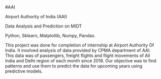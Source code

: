 #AAI

Airport Authority of India (AAI)

Data Analysis and Prediction on MIDT

Python, Sklearn, Matplotlib, Numpy, Pandas.

This project was done for completion of internship at Airport Authority Of India. It involved analysis of data provided by CPMA department of AAI. This data was of passengers, freight flights and flight movements of All India and Delhi region of each month since 2018. Our objective was to find patterns and use them to predict the data for upcoming years using predictive models.
